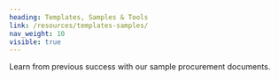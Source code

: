 ```yaml
---
heading: Templates, Samples & Tools
link: /resources/templates-samples/
nav_weight: 10
visible: true
---
```


Learn from previous success with our sample procurement documents.
